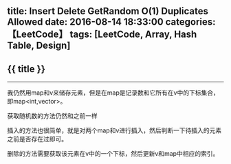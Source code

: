 title: Insert Delete GetRandom O(1) Duplicates Allowed
date: 2016-08-14 18:33:00
categories: 【LeetCode】
tags: [LeetCode, Array, Hash Table, Design]
---
## {{ title }} ##

---

我仍然用map和v来储存元素，但是在map是记录数和它所有在v中的下标集合，即map<int,vector<int>>。

获取随机数的方法仍然和之前一样

插入的方法也很简单，就是对两个map和v进行插入，然后判断一下待插入的元素之前是否存在过即可。

删除的方法需要获取该元素在v中的一个下标，然后更新v和map中相应的索引。